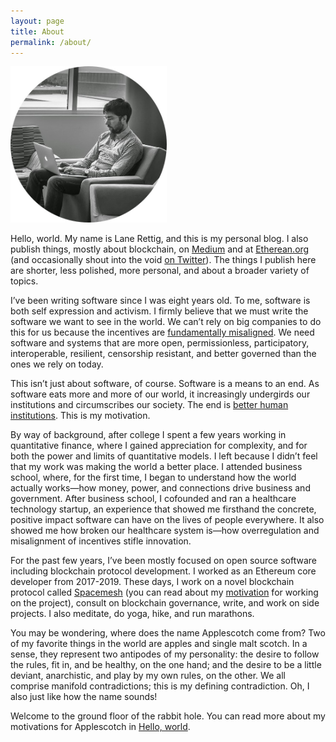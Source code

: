```yaml
---
layout: page
title: About
permalink: /about/
---
```


<img src="/assets/lane.jpg" alt="A photo of the author" width="250"/>

Hello, world. My name is Lane Rettig, and this is my personal blog. I also publish things, mostly about blockchain, on [Medium](https://medium.com/@lrettig) and at [Etherean.org](https://www.etherean.org/) (and occasionally shout into the void [on Twitter](https://twitter.com/lrettig)). The things I publish here are shorter, less polished, more personal, and about a broader variety of topics.

I’ve been writing software since I was eight years old. To me, software is both self expression and activism. I firmly believe that we must write the software we want to see in the world. We can’t rely on big companies to do this for us because the incentives are [fundamentally misaligned](https://g.co/kgs/FsPm9X). We need software and systems that are more open, permissionless, participatory, interoperable, resilient, censorship resistant, and better governed than the ones we rely on today. 

This isn’t just about software, of course. Software is a means to an end. As software eats more and more of our world, it increasingly undergirds our institutions and circumscribes our society. The end is [better human institutions](https://spacemesh.io/a-new-human-chain/). This is my motivation.

By way of background, after college I spent a few years working in quantitative finance, where I gained appreciation for complexity, and for both the power and limits of quantitative models. I left because I didn’t feel that my work was making the world a better place. I attended business school, where, for the first time, I began to understand how the world actually works—how money, power, and connections drive business and government. After business school, I cofounded and ran a healthcare technology startup, an experience that showed me firsthand the concrete, positive impact software can have on the lives of people everywhere. It also showed me how broken our healthcare system is—how overregulation and misalignment of incentives stifle innovation.

For the past few years, I’ve been mostly focused on open source software including blockchain protocol development. I worked as an Ethereum core developer from 2017-2019. These days, I work on a novel blockchain protocol called [Spacemesh](http://spacemesh.io/) (you can read about my [motivation](https://spacemesh.io/a-new-human-chain/) for working on the project), consult on blockchain governance, write, and work on side projects. I also meditate, do yoga, hike, and run marathons.

You may be wondering, where does the name Applescotch come from? Two of my favorite things in the world are apples and single malt scotch. In a sense, they represent two antipodes of my personality: the desire to follow the rules, fit in, and be healthy, on the one hand; and the desire to be a little deviant, anarchistic, and play by my own rules, on the other. We all comprise manifold contradictions; this is my defining contradiction. Oh, I also just like how the name sounds!

Welcome to the ground floor of the rabbit hole. You can read more about my motivations for Applescotch in [Hello, world](/2020/03/31/hello-world.html).
